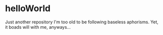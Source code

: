 # helloWorld
Just another repository
I'm too old to be following baseless aphorisms. 
Yet, it boads will with me, anyways...
